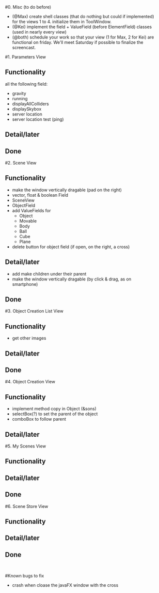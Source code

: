#0. Misc (to do before)
- (@Max) create shell classes (that do nothing but could if implemented) for the views 1 to 4. initialize them in ToolWindow.
- (@Kei) implement the field + ValueField (before ElementField) classes (used in nearly every view)
- (@both) schedule your work so that your view (1 for Max, 2 for Kei) are functional on friday. We'll meet Saturday if possible to finalize the screencast.

#1. Parameters View
## Functionality
all the following field: 
- gravity 
- running
- displayAllColliders
- displaySkybox
- server location
- server location test (ping)

## Detail/later

## Done

#2. Scene View
## Functionality
- make the window vertically dragable (pad on the right)
- vector, float & boolean Field
- SceneView
- ObjectField
- add ValueFields for 
  - Object
  - Movable
  - Body
  - Ball
  - Cube
  - Plane
- delete button for object field (if open, on the right, a cross)

## Detail/later
- add make children under their parent
- make the window vertically dragable (by click & drag, as on smartphone)

## Done

#3. Object Creation List View
## Functionality
- get other images

## Detail/later

## Done


#4. Object Creation View
## Functionality
- implement method copy in Object (&sons)
- selectBox(?) to set the parent of the object
- comboBox to follow parent

## Detail/later


#5. My Scenes View
## Functionality

## Detail/later

## Done


#6. Scene Store View
## Functionality

## Detail/later

## Done



<br>

#Known bugs to fix
- crash when cloase the javaFX window with the cross
